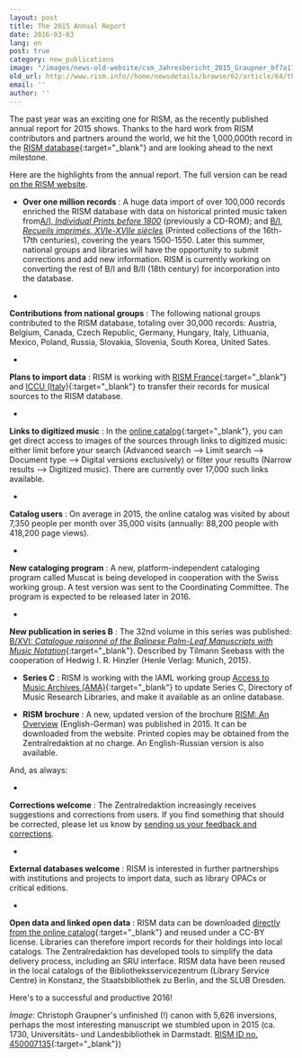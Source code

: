 ```yaml
---
layout: post
title: The 2015 Annual Report
date: 2016-03-03
lang: en
post: true
category: new_publications
image: "/images/news-old-website/csm_Jahresbericht_2015_Graupner_bf7a17b880.jpg"
old_url: http://www.rism.info//home/newsdetails/browse/62/article/64/the-2015-annual-report.html
email: ''
author: ''
---
```



The past year was an exciting one for RISM, as the recently published annual report for 2015 shows. Thanks to the hard work from RISM contributors and partners around the world, we hit the 1,000,000th record in the [RISM database](https://opac.rism.info/metaopac/start.do?View=rism){:target="_blank"} and are looking ahead to the next milestone.

Here are the highlights from the annual report. The full version can be read [on the RISM website](/publications/annual-reports/2015.html).

- **Over one million records** : A huge data import of over 100,000 records enriched the RISM database with data on historical printed music taken from[A/I, _Individual Prints before 1800_](/publications.html#c36) (previously a CD-ROM); and [B/I, _Recueils imprimés, XVIe-XVIIe siècles_](/publications.html#c2619) (Printed collections of the 16th-17th centuries), covering the years 1500-1550. Later this summer, national groups and libraries will have the opportunity to submit corrections and add new information. RISM is currently working on converting the rest of B/I and B/II (18th century) for incorporation into the database.

-

**Contributions from national groups** : The following national groups contributed to the RISM database, totaling over 30,000 records: Austria, Belgium, Canada, Czech Republic, Germany, Hungary, Italy, Lithuania, Mexico, Poland, Russia, Slovakia, Slovenia, South Korea, United Sates.


-

**Plans to import data** : RISM is working with [RISM France](http://ccfr.bnf.fr/){:target="_blank"} and [ICCU (Italy)](http://www.sbn.it/opacsbn/opac/iccu/musica.jsp){:target="_blank"} to transfer their records for musical sources to the RISM database.


-

**Links to digitized music** : In the [online catalog](https://opac.rism.info/metaopac/start.do?View=rism&SearchType=2&Language=en){:target="_blank"}, you can get direct access to images of the sources through links to digitized music: either limit before your search (Advanced search --\> Limit search --\> Document type --\> Digital versions exclusively) or filter your results (Narrow results --\> Digitized music). There are currently over 17,000 such links available.


-

**Catalog users** : On average in 2015, the online catalog was visited by about 7,350 people per month over 35,000 visits (annually: 88,200 people with 418,200 page views).


-

**New cataloging program** : A new, platform-independent cataloging program called Muscat is being developed in cooperation with the Swiss working group. A test version was sent to the Coordinating Committee. The program is expected to be released later in 2016.


-

**New publication in series B** : The 32nd volume in this series was published: [B/XVI: _Catalogue raisonné of the Balinese Palm-Leaf Manuscripts with Music Notation_](/new_publications/2015/10/29/new-volume-in-risms-series-b-balinese-palmleaf.html){:target="_blank"}. Described by Tilmann Seebass with the cooperation of Hedwig I. R. Hinzler (Henle Verlag: Munich, 2015).


- **Series C** : RISM is working with the IAML working group [Access to Music Archives (AMA)](http://www.iaml.info/working-group-access-music-archives-project){:target="_blank"} to update Series C, Directory of Music Research Libraries, and make it available as an online database.

- **RISM brochure** : A new, updated version of the brochure [RISM: An Overview](/publications/brochures.html) (English-German) was published in 2015. It can be downloaded from the website. Printed copies may be obtained from the Zentralredaktion at no charge. An English-Russian version is also available.


And, as always:

-

**Corrections welcome** : The Zentralredaktion increasingly receives suggestions and corrections from users. If you find something that should be corrected, please let us know by [sending us your feedback and corrections](/service/feedback.html).


-

**External databases welcome** : RISM is interested in further partnerships with institutions and projects to import data, such as library OPACs or critical editions.


-

**Open data and linked open data** : RISM data can be downloaded [directly from the online catalog](https://opac.rism.info/index.php?id=8&L=1&id=8){:target="_blank"} and reused under a CC-BY license. Libraries can therefore import records for their holdings into local catalogs. The Zentralredaktion has developed tools to simplify the data delivery process, including an SRU interface. RISM data have been reused in the local catalogs of the Bibliotheksservicezentrum (Library Service Centre) in Konstanz, the Staatsbibliothek zu Berlin, and the SLUB Dresden.



Here's to a successful and productive 2016!

_Image_: Christoph Graupner's unfinished (!) canon with 5,626 inversions, perhaps the most interesting manuscript we stumbled upon in 2015 (ca. 1730, Universitäts- und Landesbibliothek in Darmstadt. [RISM ID no. 450007135](https://opac.rism.info/search?id=450007135){:target="_blank"})


